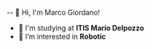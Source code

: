 -- 👋 Hi, I'm Marco Giordano!
- 🏫 I'm studying at **ITIS Mario Delpozzo**
- 👀 I’m interested in **Robotic**
<!---
giurdanm/giurdanm is a ✨ special ✨ repository because its `README.md` (this file) appears on your GitHub profile.
You can click the Preview link to take a look at your changes.
--->
